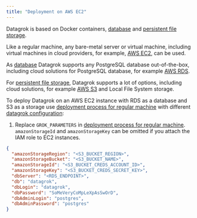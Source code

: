 ```yaml
---
title: "Deployment on AWS EC2"
---
```


Datagrok is based on Docker containers, [database](../infrastructure.md#database)
and [persistent file storage](../infrastructure.md#storage).

Like a regular machine, any bare-metal server or virtual machine, including virtual machines in cloud providers, for
example, [AWS EC2](https://aws.amazon.com/ec2/), can be used.

As [database](../infrastructure.md#database) Datagrok supports any PostgreSQL database out-of-the-box, including cloud
solutions for PostgreSQL database, for example [AWS RDS](https://aws.amazon.com/rds/).

For [persistent file storage](../infrastructure.md#storage), Datagrok supports a lot of options, including cloud solutions,
for example [AWS S3](https://aws.amazon.com/s3/) and Local File System storage.

To deploy Datagrok on an AWS EC2 instance with RDS as a database and S3 as a storage
use [deployment process for regular machine](deploy-regular.md) with
different [datagrok configuration](../configuration.md):

1. Replace `GROK_PARAMETERS` in [deployment process for regular machine](deploy-regular.md). `amazonStorageId`
   and `amazonStorageKey` can be omitted if you attach the IAM role to EC2 instances.

```json
{
  "amazonStorageRegion": "<S3_BUCKET_REGION>",
  "amazonStorageBucket": "<S3_BUCKET_NAME>",
  "amazonStorageId": "<S3_BUCKET_CREDS_ACCOUNT_ID>",
  "amazonStorageKey": "<S3_BUCKET_CREDS_SECRET_KEY>",
  "dbServer": "<RDS_ENDPOINT>",
  "db": "datagrok",
  "dbLogin": "datagrok",
  "dbPassword": "SoMeVeryCoMpLeXpAsSwOrD",
  "dbAdminLogin": "postgres",
  "dbAdminPassword": "postgres"
}
```
